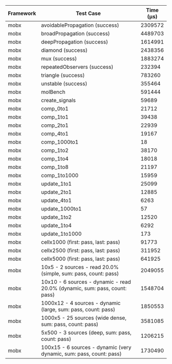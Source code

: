 | Framework | Test Case | Time (μs) |
| --- | --- | --- |
| mobx | avoidablePropagation (success) | 2309572 |
| mobx | broadPropagation (success) | 4489703 |
| mobx | deepPropagation (success) | 1614991 |
| mobx | diamond (success) | 2438356 |
| mobx | mux (success) | 1883274 |
| mobx | repeatedObservers (success) | 232394 |
| mobx | triangle (success) | 783260 |
| mobx | unstable (success) | 355464 |
| mobx | molBench | 591444 |
| mobx | create_signals | 59689 |
| mobx | comp_0to1 | 21712 |
| mobx | comp_1to1 | 39438 |
| mobx | comp_2to1 | 22939 |
| mobx | comp_4to1 | 19167 |
| mobx | comp_1000to1 | 18 |
| mobx | comp_1to2 | 38170 |
| mobx | comp_1to4 | 18018 |
| mobx | comp_1to8 | 21197 |
| mobx | comp_1to1000 | 15959 |
| mobx | update_1to1 | 25099 |
| mobx | update_2to1 | 12885 |
| mobx | update_4to1 | 6263 |
| mobx | update_1000to1 | 57 |
| mobx | update_1to2 | 12520 |
| mobx | update_1to4 | 6292 |
| mobx | update_1to1000 | 173 |
| mobx | cellx1000 (first: pass, last: pass) | 91773 |
| mobx | cellx2500 (first: pass, last: pass) | 311952 |
| mobx | cellx5000 (first: pass, last: pass) | 641925 |
| mobx | 10x5 - 2 sources - read 20.0% (simple, sum: pass, count: pass) | 2049055 |
| mobx | 10x10 - 6 sources - dynamic - read 20.0% (dynamic, sum: pass, count: pass) | 1548704 |
| mobx | 1000x12 - 4 sources - dynamic (large, sum: pass, count: pass) | 1850553 |
| mobx | 1000x5 - 25 sources (wide dense, sum: pass, count: pass) | 3581085 |
| mobx | 5x500 - 3 sources (deep, sum: pass, count: pass) | 1206215 |
| mobx | 100x15 - 6 sources - dynamic (very dynamic, sum: pass, count: pass) | 1730490 |
